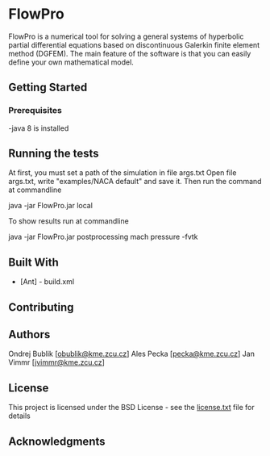 # FlowPro

FlowPro is a numerical tool for solving a general systems of hyperbolic partial differential equations
 based on discontinuous Galerkin finite element method (DGFEM). 
The main feature of the software is that you can easily define your own mathematical model.

## Getting Started


### Prerequisites
-java 8 is installed

## Running the tests
At first, you must set a path of the simulation in file args.txt Open file args.txt, write "examples/NACA default" and save it. 
Then run the command at commandline

java -jar FlowPro.jar local

To show results run at commandline

java -jar FlowPro.jar postprocessing mach pressure -fvtk

## Built With

* [Ant] - build.xml

## Contributing

## Authors
Ondrej Bublik [obublik@kme.zcu.cz]
Ales Pecka [pecka@kme.zcu.cz]
Jan Vimmr [jvimmr@kme.zcu.cz]

## License

This project is licensed under the BSD License - see the [license.txt](license.txt) file for details

## Acknowledgments

